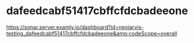 # dafeedcabf51417cbffcfdcbadeeone
https://sonar.server.examly.io/dashboard?id=neojarvis-testing_dafeedcabf51417cbffcfdcbadeeone&amp;codeScope=overall
